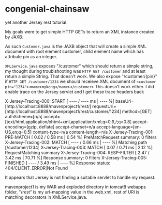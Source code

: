 # congenial-chainsaw
yet another Jersey rest tutorial.

My goals were to get simple HTTP GETs to return an XML instance created by JAXB.

As such `Customer.java` is the JAXB object that will create a simple XML document with root element customer, child element name which has attribute pin as an integer.

`XMLService.java` exposes "/customer" which should return a simple string, my thought during troublshooting was `HTTP GET /customer` and at least return a simple String. That doesn't work. We also expose "/customer/{pin}" if `HTTP GET /customer/1234` we should receieve XML document of
`<customer pin="1234"><name>mykong</name></customer>`
This doesn't work either. I did enable trace on the Jersey servlet and I get these trace headers back


X-Jersey-Tracing-000: START       [ ---- /  ---- ms |  ---- %] baseUri=[http://localhost:8888/mavenproject1/rest/] requestUri=[http://localhost:8888/mavenproject1/rest/customer/1234] method=[GET] authScheme=[n/a] accept=[text/html,application/xhtml+xml,application/xml;q=0.9,*/*;q=0.8] accept-encoding=[gzip, deflate] accept-charset=n/a accept-language=[en-US,en;q=0.5] content-type=n/a content-length=n/a
X-Jersey-Tracing-001: PRE-MATCH   [ 0.02 /  0.58 ms |  0.54 %] PreMatchRequest summary: 0 filters
X-Jersey-Tracing-002: MATCH       [ ---- /  0.66 ms |  ---- %] Matching path [/customer/1234]
X-Jersey-Tracing-003: MATCH       [ 0.07 /  0.71 ms |  2.12 %] RequestMatching summary
X-Jersey-Tracing-004: RESP-FILTER [ 2.47 /  3.42 ms | 70.71 %] Response summary: 0 filters
X-Jersey-Tracing-005: FINISHED    [ ---- /  3.49 ms |  ---- %] Response status: 404/CLIENT_ERROR|Not Found

It appears that Jersey is not finding a suitable servlet to handle my request.

mavenproject1 is my WAR and exploded directory in tomcat8 webapps folder, "/rest" is my url-mapping value in the web.xml, rest of URI is matching decorators in XMLService.java.
